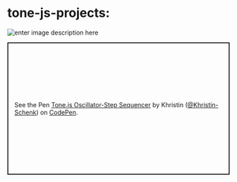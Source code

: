 # tone-js-projects:

![enter image description here](https://assets.codepen.io/6566924/project-title.svg)

<p class="codepen" data-height="300" data-theme-id="default" data-default-tab="html,result" data-slug-hash="oNMvVvr" data-user="Khristin-Schenk" style="height: 300px; box-sizing: border-box; display: flex; align-items: center; justify-content: center; border: 2px solid; margin: 1em 0; padding: 1em;">
  <span>See the Pen <a href="https://codepen.io/Khristin-Schenk/pen/oNMvVvr">
  Tone.js Oscillator-Step Sequencer</a> by Khristin (<a href="https://codepen.io/Khristin-Schenk">@Khristin-Schenk</a>)
  on <a href="https://codepen.io">CodePen</a>.</span>
</p>
<script async src="https://cpwebassets.codepen.io/assets/embed/ei.js"></script>
